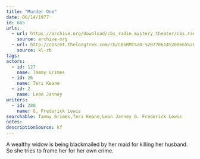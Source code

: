 ```yaml
---
title: "Murder One"
date: 06/14/1977
id: 665
urls: 
  - url: https://archive.org/download/cbs_radio_mystery_theater/cbs_radio_mystery_theater-0651-0700.zip/cbs_radio_mystery_theater-0651-0700%2Fcbsrmt_0665_murder_one.mp3
    source: archive-org
  - url: http://cbsrmt.thelongtrek.com/rb/CBSRMT%20-%20770614%200665%20Murder%20One_WLNH-FM_rb.mp3
    source: kl-rb
tags: 
actors:  
  - id: 127
    name: Tammy Grimes  
  - id: 26
    name: Teri Keane  
  - id: 2
    name: Leon Janney
writers:  
  - id: 288
    name: G. Frederick Lewis
searchable: Tammy Grimes,Teri Keane,Leon Janney G. Frederick Lewis
notes: 
descriptionSource: kf
---
```

A wealthy widow is being blackmailed by her maid for killing her husband. So she tries to frame her for her own crime.